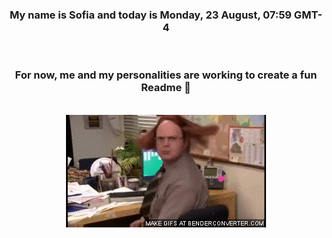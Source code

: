 


<div align="center">
<h3 >My name is Sofia and today is Monday, 23 August, 07:59 GMT-4</h3><br>
<h3 >For now, me and my personalities are working to create a fun Readme 👋
</h3><br>
<img src='img/dwight.gif' alt='working...'/>
</div>
